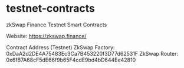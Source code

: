 # testnet-contracts
zkSwap Finance Testnet Smart Contracts 

Website: https://zkswap.finance/

Contract Address (Testnet)
ZkSwap Factory:  0xDaA2d2DE4A75483Ec3Ca7B453220f3D77d62531F
ZkSwap Router:   0x6fB7A68cF5dE66f9b65F4cdE9bd4bD644Ee42810
